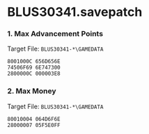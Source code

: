 # BLUS30341.savepatch

### 1. Max Advancement Points

Target File: `BLUS30341-*\GAMEDATA`

```
8001000C 656D656E
74506F69 6E747300
2800000C 000003E8
```

### 2. Max Money

Target File: `BLUS30341-*\GAMEDATA`

```
80010004 064D6F6E
28000007 05F5E0FF
```

